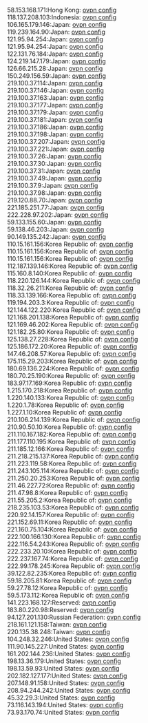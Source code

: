 58.153.168.171:Hong Kong: [ovpn config](vpn/58_153_168_171.ovpn)  
118.137.208.103:Indonesia: [ovpn config](vpn/118_137_208_103.ovpn)  
106.165.179.146:Japan: [ovpn config](vpn/106_165_179_146.ovpn)  
119.239.164.90:Japan: [ovpn config](vpn/119_239_164_90.ovpn)  
121.95.94.254:Japan: [ovpn config](vpn/121_95_94_254.ovpn)  
121.95.94.254:Japan: [ovpn config](vpn/121_95_94_254.ovpn)  
122.131.76.184:Japan: [ovpn config](vpn/122_131_76_184.ovpn)  
124.219.147.179:Japan: [ovpn config](vpn/124_219_147_179.ovpn)  
126.66.215.28:Japan: [ovpn config](vpn/126_66_215_28.ovpn)  
150.249.156.59:Japan: [ovpn config](vpn/150_249_156_59.ovpn)  
219.100.37.114:Japan: [ovpn config](vpn/219_100_37_114.ovpn)  
219.100.37.146:Japan: [ovpn config](vpn/219_100_37_146.ovpn)  
219.100.37.163:Japan: [ovpn config](vpn/219_100_37_163.ovpn)  
219.100.37.177:Japan: [ovpn config](vpn/219_100_37_177.ovpn)  
219.100.37.179:Japan: [ovpn config](vpn/219_100_37_179.ovpn)  
219.100.37.181:Japan: [ovpn config](vpn/219_100_37_181.ovpn)  
219.100.37.186:Japan: [ovpn config](vpn/219_100_37_186.ovpn)  
219.100.37.198:Japan: [ovpn config](vpn/219_100_37_198.ovpn)  
219.100.37.207:Japan: [ovpn config](vpn/219_100_37_207.ovpn)  
219.100.37.221:Japan: [ovpn config](vpn/219_100_37_221.ovpn)  
219.100.37.26:Japan: [ovpn config](vpn/219_100_37_26.ovpn)  
219.100.37.30:Japan: [ovpn config](vpn/219_100_37_30.ovpn)  
219.100.37.31:Japan: [ovpn config](vpn/219_100_37_31.ovpn)  
219.100.37.49:Japan: [ovpn config](vpn/219_100_37_49.ovpn)  
219.100.37.9:Japan: [ovpn config](vpn/219_100_37_9.ovpn)  
219.100.37.98:Japan: [ovpn config](vpn/219_100_37_98.ovpn)  
219.120.88.70:Japan: [ovpn config](vpn/219_120_88_70.ovpn)  
221.185.251.77:Japan: [ovpn config](vpn/221_185_251_77.ovpn)  
222.228.97.202:Japan: [ovpn config](vpn/222_228_97_202.ovpn)  
59.133.155.60:Japan: [ovpn config](vpn/59_133_155_60.ovpn)  
59.138.46.203:Japan: [ovpn config](vpn/59_138_46_203.ovpn)  
90.149.135.242:Japan: [ovpn config](vpn/90_149_135_242.ovpn)  
110.15.161.156:Korea Republic of: [ovpn config](vpn/110_15_161_156.ovpn)  
110.15.161.156:Korea Republic of: [ovpn config](vpn/110_15_161_156.ovpn)  
110.15.161.156:Korea Republic of: [ovpn config](vpn/110_15_161_156.ovpn)  
112.187.139.146:Korea Republic of: [ovpn config](vpn/112_187_139_146.ovpn)  
115.160.8.140:Korea Republic of: [ovpn config](vpn/115_160_8_140.ovpn)  
118.220.126.144:Korea Republic of: [ovpn config](vpn/118_220_126_144.ovpn)  
118.32.26.211:Korea Republic of: [ovpn config](vpn/118_32_26_211.ovpn)  
118.33.139.166:Korea Republic of: [ovpn config](vpn/118_33_139_166.ovpn)  
119.194.203.3:Korea Republic of: [ovpn config](vpn/119_194_203_3.ovpn)  
121.144.122.220:Korea Republic of: [ovpn config](vpn/121_144_122_220.ovpn)  
121.168.201.138:Korea Republic of: [ovpn config](vpn/121_168_201_138.ovpn)  
121.169.46.202:Korea Republic of: [ovpn config](vpn/121_169_46_202.ovpn)  
121.182.25.80:Korea Republic of: [ovpn config](vpn/121_182_25_80.ovpn)  
125.138.27.228:Korea Republic of: [ovpn config](vpn/125_138_27_228.ovpn)  
125.186.172.20:Korea Republic of: [ovpn config](vpn/125_186_172_20.ovpn)  
147.46.208.57:Korea Republic of: [ovpn config](vpn/147_46_208_57.ovpn)  
175.115.29.203:Korea Republic of: [ovpn config](vpn/175_115_29_203.ovpn)  
180.69.136.224:Korea Republic of: [ovpn config](vpn/180_69_136_224.ovpn)  
180.70.25.190:Korea Republic of: [ovpn config](vpn/180_70_25_190.ovpn)  
183.97.17.169:Korea Republic of: [ovpn config](vpn/183_97_17_169.ovpn)  
1.215.170.218:Korea Republic of: [ovpn config](vpn/1_215_170_218.ovpn)  
1.220.140.133:Korea Republic of: [ovpn config](vpn/1_220_140_133.ovpn)  
1.220.1.78:Korea Republic of: [ovpn config](vpn/1_220_1_78.ovpn)  
1.227.1.10:Korea Republic of: [ovpn config](vpn/1_227_1_10.ovpn)  
210.106.214.139:Korea Republic of: [ovpn config](vpn/210_106_214_139.ovpn)  
210.90.50.10:Korea Republic of: [ovpn config](vpn/210_90_50_10.ovpn)  
211.110.167.182:Korea Republic of: [ovpn config](vpn/211_110_167_182.ovpn)  
211.177.110.195:Korea Republic of: [ovpn config](vpn/211_177_110_195.ovpn)  
211.185.12.166:Korea Republic of: [ovpn config](vpn/211_185_12_166.ovpn)  
211.218.215.137:Korea Republic of: [ovpn config](vpn/211_218_215_137.ovpn)  
211.223.119.58:Korea Republic of: [ovpn config](vpn/211_223_119_58.ovpn)  
211.243.105.114:Korea Republic of: [ovpn config](vpn/211_243_105_114.ovpn)  
211.250.20.253:Korea Republic of: [ovpn config](vpn/211_250_20_253.ovpn)  
211.46.227.72:Korea Republic of: [ovpn config](vpn/211_46_227_72.ovpn)  
211.47.98.8:Korea Republic of: [ovpn config](vpn/211_47_98_8.ovpn)  
211.55.205.2:Korea Republic of: [ovpn config](vpn/211_55_205_2.ovpn)  
218.235.103.53:Korea Republic of: [ovpn config](vpn/218_235_103_53.ovpn)  
220.92.14.157:Korea Republic of: [ovpn config](vpn/220_92_14_157.ovpn)  
221.152.69.11:Korea Republic of: [ovpn config](vpn/221_152_69_11.ovpn)  
221.160.75.104:Korea Republic of: [ovpn config](vpn/221_160_75_104.ovpn)  
222.100.166.130:Korea Republic of: [ovpn config](vpn/222_100_166_130.ovpn)  
222.116.54.243:Korea Republic of: [ovpn config](vpn/222_116_54_243.ovpn)  
222.233.20.10:Korea Republic of: [ovpn config](vpn/222_233_20_10.ovpn)  
222.237.167.74:Korea Republic of: [ovpn config](vpn/222_237_167_74.ovpn)  
222.99.178.245:Korea Republic of: [ovpn config](vpn/222_99_178_245.ovpn)  
39.122.82.235:Korea Republic of: [ovpn config](vpn/39_122_82_235.ovpn)  
59.18.205.81:Korea Republic of: [ovpn config](vpn/59_18_205_81.ovpn)  
59.27.78.12:Korea Republic of: [ovpn config](vpn/59_27_78_12.ovpn)  
59.5.173.112:Korea Republic of: [ovpn config](vpn/59_5_173_112.ovpn)  
141.223.168.127:Reserved: [ovpn config](vpn/141_223_168_127.ovpn)  
183.80.220.98:Reserved: [ovpn config](vpn/183_80_220_98.ovpn)  
94.127.201.130:Russian Federation: [ovpn config](vpn/94_127_201_130.ovpn)  
218.161.121.158:Taiwan: [ovpn config](vpn/218_161_121_158.ovpn)  
220.135.38.248:Taiwan: [ovpn config](vpn/220_135_38_248.ovpn)  
104.248.32.246:United States: [ovpn config](vpn/104_248_32_246.ovpn)  
111.90.145.227:United States: [ovpn config](vpn/111_90_145_227.ovpn)  
161.202.144.236:United States: [ovpn config](vpn/161_202_144_236.ovpn)  
198.13.36.179:United States: [ovpn config](vpn/198_13_36_179.ovpn)  
198.13.59.93:United States: [ovpn config](vpn/198_13_59_93.ovpn)  
202.182.127.177:United States: [ovpn config](vpn/202_182_127_177.ovpn)  
207.148.91.158:United States: [ovpn config](vpn/207_148_91_158.ovpn)  
208.94.244.242:United States: [ovpn config](vpn/208_94_244_242.ovpn)  
45.32.29.3:United States: [ovpn config](vpn/45_32_29_3.ovpn)  
73.116.143.194:United States: [ovpn config](vpn/73_116_143_194.ovpn)  
73.93.170.74:United States: [ovpn config](vpn/73_93_170_74.ovpn)  
